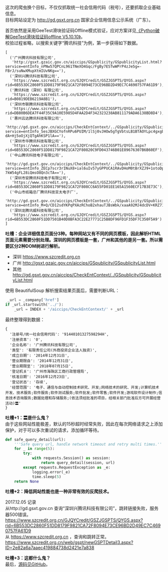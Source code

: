 这次的爬虫换个目标，不仅仅抓取统一社会信用代码（税号），还要抓取企业基础信息。  
目标网站设定为 http://gd.gsxt.org.cn 国家企业信用信息公示系统（广东）。  

首页依然是采用GeeTest滑块验证码Offline模式验证，应对方案详见[《Python破解GeeTest滑块验证码offline V5.10.10》](http://www.jianshu.com/p/7623ff64ee54)。  
校验过程省略，以搜索关键字“腾讯科技”为例，第一步获得如下数据。  
```
[
  ('广州腾讯科技有限公司',
   'http://gsxt.gzaic.gov.cn/aiccips/GSpublicity/GSpublicityList.html?service=entInfo_nPNw57QPCnL961TNeXO4Gqc/FgBy7ESTwWPrP4zJe5g=-FBrJ/suNwXMupXtmIUvNKg=='),
  ('深圳兴腾讯科技有限公司',
   'https://www.szcredit.org.cn/GJQYCredit/GSZJGSPTS/QYGS.aspx?rid=6B553DC2860F51DD8179F9821CA72F8094E73CE96BD2D49EC7C4690757FA61D9'),
  ('腾讯科技（深圳）有限公司',
   'https://www.szcredit.org.cn/GJQYCredit/GSZJGSPTS/QYGS.aspx?rid=B0819DEB6219A8B1'),
  ('深圳市联腾讯科技有限公司', 
   'https://www.szcredit.org.cn/GJQYCredit/GSZJGSPTS/QYGS.aspx?rid=DB80B6DEA7F44F35C9A10E5985D4FAA2D4F342323238AB811179ADA6138BD8D4'),
  ('惠州云达腾讯科技有限公司', 
   'http://gd.gsxt.gov.cn/aiccips/CheckEntContext/../GSpublicity/GSpublicityList.html?service=entInfo_SesJBXGCYofnRPu6PUIM/1lSj0vJHOw5gTgVbtsLB1BTAOYLpc4gxgb5a3wjX8k3-dA+Hj5oOjXjQTgAhKSP1lA=='),
  ('深圳市华腾讯科技有限公司', 
   'https://www.szcredit.org.cn/GJQYCredit/GSZJGSPTS/QYGS.aspx?rid=6B553DC2860F51DD8179F9821CA72F80820C9FD043746B01E89676307B6B60EF'),
  ('中山腾讯科技电子有限公司', 
   'http://gd.gsxt.gov.cn/aiccips/CheckEntContext/../GSpublicity/GSpublicityList.html?service=entInfo_ZECp7scr3rINuX8+ial6uIv57yGPPUCA1RAvDHoM0tBrXZJ9+1otoDp51Oi7UabK-7kW54gFL28iQmsO8Qn3cTA=='),
  ('深圳市安腾讯科技电子有限公司', 
   'https://www.szcredit.org.cn/GJQYCredit/GSZJGSPTS/QYGS.aspx?rid=6B553DC2860F51DD8179F9821CA72F808CC6A55FD01EE165A1560ECF17B3E73C'),
  ('中山市纸箱总厂腾讯科技亚太电子厂', 
   'http://gd.gsxt.gov.cn/aiccips/CheckEntContext/../GSpublicity/GSpublicityList.html?service=entInfo_M+Q/CD12sdYKPqPXAzRChoB2xhauTJBsWbk/xaaA92MJ4dcDV+KRZ71QUWHSpwQ+-7kW54gFL28iQmsO8Qn3cTA=='),
  ('深圳龙腾讯威科技有限公司', 
   'https://www.szcredit.org.cn/GJQYCredit/GSZJGSPTS/QYGS.aspx?rid=6B553DC2860F51DD7501B40D8BFA3C22E27771C25B8DF96FD1F35DF7C350F5A9')
]
```
**吐槽：企业详细信息页面分3种。每种网站又有不同的网页模板，因此解析HTML页面元素需要分别处理。深圳的网页模板是一套，广州和其他的是另一套。所以需要区分2种DOM树进行解析。**  

+ 深圳 https://www.szcredit.org.cn
+ 广州 http://gsxt.gzaic.gov.cn/aiccips/GSpublicity/GSpublicityList.html
+ 其他 http://gd.gsxt.gov.cn/aiccips/CheckEntContext/../GSpublicity/GSpublicityList.html

使用 BeautifulSoup 解析搜索结果页面后，需要判断URL：  
```Python
 _url = _company['href']
if _url.startswith('../'):
    _url = INDEX + '/aiccips/CheckEntContext/' + _url
```
最终整理得到数据：  
```
{
  '注册号/统一社会信用代码': '91440101327598294H',
  '注册资本': '0',
  '企业名称': '广州腾讯科技有限公司',
  '类型': '有限责任公司(外商投资企业法人独资)',
  '成立日期': '2014年12月31日',
  '营业期限自': '2014年12月31日',
  '营业期限至': '2018年07月15日',
  '登记机关': '广州市海珠区工商行政管理局',
  '核准日期': '2016年12月23日',
  '登记状态': '存续',
  '经营范围': '电子、通信与自动控制技术研究、开发;网络技术的研究、开发;计算机技术开发、技术服务;软件服务;软件测试服务;软件批发;软件零售;软件开发;游戏软件设计制作;信息技术咨询服务;数据处理和存储服务;(依法须经批准的项目，经相关部门批准后方可开展经营活动)〓'
}
```
**吐槽+1：〓是什么鬼？**  
由于这些网站性能极差，默认的15秒超时经常失败，因此在每次网络请求之上添加保护，对于可以多次重试的请求，添加循环等待。
```Python
def safe_query_detail(url):
    '''Safe query url, handle network timeout and retry multi times.'''
    for _ in range(5):
        try:
            with requests.Session() as session:
                return query_detail(session, url)
        except requests.RequestException as _e:
            logging.error(_e)
            time.sleep(5)
    return None
```
**吐槽+2：降低网站性能也是一种非常有效的反爬技术。**  

2017.12.05 记录  
从http://gd.gsxt.gov.cn 查询“深圳兴腾讯科技有限公司”，跳转链接失败，服务器500错误。  
https://www.szcredit.org.cn/GJQYCredit/GSZJGSPTS/QYGS.aspx?rid=6B553DC2860F51DD8179F9821CA72F8094E73CE96BD2D49EC7C4690757FA61D9  
从 https://www.szcredit.org.cn ，查询和跳转正常。  
https://www.szcredit.org.cn/web/gspt/newGSPTDetail3.aspx?ID=2e82a6a7aaec419884738d2421e7a838  

**吐槽+3：这都什么鬼？**  
最后，[源码见GitHub](https://github.com/9468305/script/blob/master/geetest_offline/geetest_offline_gd.py)。  
